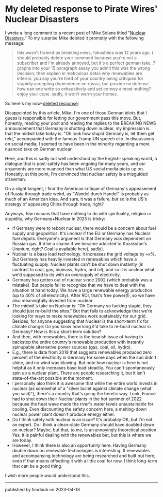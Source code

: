# My deleted response to Pirate Wires' Nuclear Disasters

I wrote a long comment to a recent post of Mike Solana titled "[Nuclear
Disasters](https://www.piratewires.com/p/nuclear-disaster)." To my surprise
Mike deleted it promptly with the following message:

> this wasn't framed as breaking news, fukushima was 12 years ago. i should
> probably delete your comment because you're not a subscriber and i'm already
> annoyed, but it's a perfect german take. 7 graphs into your 15 paragraph
> essay you admit this was the wrong decision, then explain in meticulous
> detail why renewables are inferior. you say you're tired of your country
> being critiqued for stupidly accepting dependence on russia, but provide no
> defense. how can one write so exhaustively and yet convey almost nothing?
> enjoy your cope. sadly, it won't warm your homes.

So here's my now-[deleted
response](https://www.piratewires.com/p/nuclear-disaster/comment/14873233):

Disappointed by this article, Mike. I'm one of those German idiots that I guess
is responsible for letting our government pass this move. But, honestly,
reading your post and reading the replies to the BREAKING NEWS announcement
that Germany is shutting down nuclear, my impression is that the midwit take
today is: "Oh look how stupid Germany is, let them get rekt," accompanied with
the famous Trump UN speech clip. In discussions on social media, I seemed to
have been in the minority regarding a more nuanced take on German nuclear.

Here, and this is sadly not well understood by the English-speaking world, a
dialogue that is post-safety has been ongoing for many years, and our arguments
are more nuanced than what US social media picks up on. Honestly, at this
point, I'm convinced that nuclear safety is a misguided strawman.

On a slight tangent, I find the American critique of Germany's appeasement of
Russia through trade weird, as "Wandel durch Handel" is probably as much of an
American idea. And sure, it was a failure, but so is the US's strategy of
appeasing China through trade, right?

Anyways, few reasons that have nothing to do with spirituality, religion or
stupidity, why Germany+Nuclear in 2023 is tricky:

- If Germany were to reboot nuclear, there would be a concern about fuel supply
  and geopolitics. It's unclear if the EU or Germany has Nuclear fuel depots.
  Everyone's argument is that Germany was dependent on Russian gas. It'd be a
  shame if we became addicted to Kazakstan's Uranium, right? Coal is available
  here(, sadly).
- Nuclear is a base load technology. It increases the grid voltage by +x%. But
  Germany has heavily invested in renewables which have a fluctuating supply.
  Nuclear plants can't be shut down instantly (in contrast to coal, gas,
  biomass, hydro, and oil), and so it is unclear what we'd supposed to do with
  an oversupply of electricity.
- Germany has gotten out of nuclear since 2002 (which probably was a mistake).
  But people fail to recognize that we have to deal with the situation at hand
  today. We have a large renewable energy production (up to 40% of all
  electricity). After ROI, that's free power(!), so we have also meaningfully
  divested from nuclear.
- The midwit's take on Nuclear is: "Oh Germany so fucking stupid, they should
  just re-build the sites." But that fails to acknowledge that we're looking
  for ways to make renewables work sustainably for our grid. Besides, for
  anyone suggesting that Nuclear is the short-term fix for climate change: Do
  you know how long it'd take to re-build nuclear in Germany? How is this a
  short-term solution?
- And then, with renewables, there is the bearish issue of having to backstop
  the entire country's renewable production with instantly spinupable
  alternative power sources (gas, coal, oil, hydro).
- E.g., there is data from 2019 that suggests renewables produced zero percent
  of the electricity in Germany for some days when the sun didn't shine, and no
  wind was blowing. But note how nuclear is here is not helpful as it only
  increases base load steadily. You can't spontaneously spin up a nuclear
  plant. There are people researching it, but it isn't state-of-the-art
  possible at the moment.
- I personally also think it is awesome that while the entire world invests in
  nuclear (as somewhat of a "silver bullet against climate change (what you
  said)"), there's a country that's going the heretic way. Look, France had to
  shut down their Nuclear plants in the hot summer of 2022 because the heat
  wave made the river's water levels unsustainable for cooling. Even
  discounting the safety concern here, a melting-down nuclear power plant
  doesn't produce energy either.
- Do I think safety with nuclear is an issue? It's probably OK, but I'm not an
  expert. Do I think a clean-slate Germany should have doubled down on nuclear?
  Maybe, but that, to me, is an annoyingly theoretical position. Yes, it is
  painful dealing with the renewables bet, but this is where we are today.
- However, I think there is also an opportunity here. Having Germany double
  down on renewable technologies is interesting. If renewables and accompanying
  technology are being researched and built out here, even if that means
  offsetting it with a little coal for now, I think long-term that can be a
  good thing.

I wish more people would understand this.

---

published by timdaub on 2023-04-18
